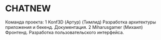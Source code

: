 # CHATNEW
Команда проекта:
1 Konf3D (Артур) (Тимлид)
Разработка архитектуры приложения и бекенд. Документация.
2 Miharusgamer (Михаил)
Фронтенд. Разработка пользовательского интерфейса.
